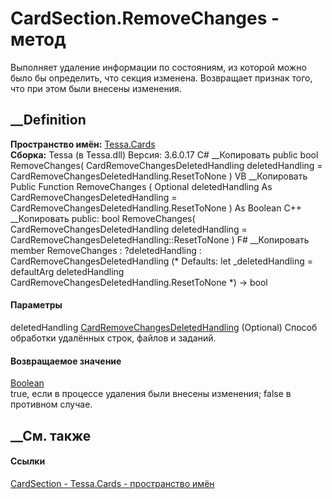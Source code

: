 # CardSection.RemoveChanges - метод
Выполняет удаление информации по состояниям, из которой можно было бы
определить, что секция изменена. Возвращает признак того, что при этом были
внесены изменения.
## __Definition
 **Пространство имён:** [Tessa.Cards](N_Tessa_Cards.htm)  
 **Сборка:** Tessa (в Tessa.dll) Версия: 3.6.0.17
C# __Копировать
     public bool RemoveChanges(
    	CardRemoveChangesDeletedHandling deletedHandling = CardRemoveChangesDeletedHandling.ResetToNone
    )
VB __Копировать
     Public Function RemoveChanges ( 
    	Optional deletedHandling As CardRemoveChangesDeletedHandling = CardRemoveChangesDeletedHandling.ResetToNone
    ) As Boolean
C++ __Копировать
     public:
    bool RemoveChanges(
    	CardRemoveChangesDeletedHandling deletedHandling = CardRemoveChangesDeletedHandling::ResetToNone
    )
F# __Копировать
     member RemoveChanges : 
            ?deletedHandling : CardRemoveChangesDeletedHandling 
    (* Defaults:
            let _deletedHandling = defaultArg deletedHandling CardRemoveChangesDeletedHandling.ResetToNone
    *)
    -> bool 
#### Параметры
deletedHandling
[CardRemoveChangesDeletedHandling](T_Tessa_Cards_CardRemoveChangesDeletedHandling.htm)
(Optional)
    Способ обработки удалённых строк, файлов и заданий.
#### Возвращаемое значение
[Boolean](https://learn.microsoft.com/dotnet/api/system.boolean)  
true, если в процессе удаления были внесены изменения; false в противном
случае.
## __См. также
#### Ссылки
[CardSection - ](T_Tessa_Cards_CardSection.htm)
[Tessa.Cards - пространство имён](N_Tessa_Cards.htm)
